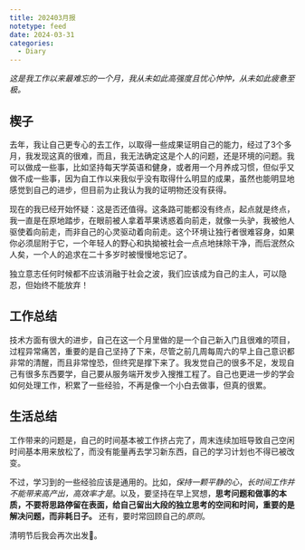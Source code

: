 ```yaml
---
title: 202403月报
notetype: feed
date: 2024-03-31
categories:
  - Diary
---
```

*这是我工作以来最难忘的一个月，我从未如此高强度且忧心忡忡，从未如此疲惫至极。*

## 楔子

去年，我让自己更专心的去工作，以取得一些成果证明自己的能力，经过了3个多月，我发现这真的很难，而且，我无法确定这是个人的问题，还是环境的问题。我可以做成一些事，比如坚持每天学英语和健身，或者用一个月养成习惯，但似乎又做不成一些事，因为自工作以来我似乎没有取得什么明显的成果，虽然也能明显地感觉到自己的进步，但目前为止我认为我的证明物还没有获得。

现在的我已经开始怀疑：这是否还值得。这条路可能都没有终点，起点就是终点，我一直是在原地踏步，在眼前被人拿着苹果诱惑着向前走，就像一头驴，我被他人驱使着向前走，而非自己的心灵驱动着向前走。这个环境让独行者很难容身，如果你必须屈附于它，一个年轻人的野心和执拗被社会一点点地抹除干净，而后泯然众人矣，一个人的追求在二十多岁时被慢慢地忘记了。

独立意志任何时候都不应该消融于社会之波，我们应该成为自己的主人，可以隐忍，但始终不能放弃！

## 工作总结

技术方面有很大的进步，自己在这一个月里做的是一个自己新入门且很难的项目，过程异常痛苦，重要的是自己坚持了下来，尽管之前几周每周六的早上自己意识都非常的清醒，而且非常惶恐，但终究是撑下来了。我发觉自己的很多不足，发现自己有很多东西要学，自己要从服务端开发步入搜推工程了。自己也更进一步的学会如何处理工作，积累了一些经验，不再是像一个小白去做事，但真的很累。

## 生活总结

工作带来的问题是，自己的时间基本被工作挤占完了，周末连续加班导致自己空闲时间基本用来放松了，而没有能量再去学习新东西，自己的学习计划也不得已被改变。

不过，学习到的一些经验应该是通用的。比如，*保持一颗平静的心*，*长时间工作并不能带来高产出，高效率才是*。以及，要坚持在早上冥想，**思考问题和做事的本质，不要将思路停留在表面，给自己留出大段的独立思考的空间和时间，重要的是解决问题，而非耗日子。** 还有，要时常回顾自己的*原则*。

清明节后我会再次出发🥾。